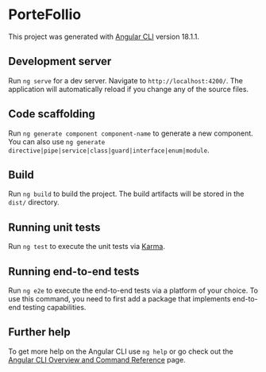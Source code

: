 # PorteFollio

This project was generated with [Angular CLI](https://github.com/angular/angular-cli) version 18.1.1.

## Development server

Run `ng serve` for a dev server. Navigate to `http://localhost:4200/`. The application will automatically reload if you change any of the source files.
   
## Code scaffolding

Run `ng generate component component-name` to generate a new component. You can also use `ng generate directive|pipe|service|class|guard|interface|enum|module`.
    
## Build

Run `ng build` to build the project. The build artifacts will be stored in the `dist/` directory.

## Running unit tests
   
Run `ng test` to execute the unit tests via [Karma](https://karma-runner.github.io).

## Running end-to-end tests

Run `ng e2e` to execute the end-to-end tests via a platform of your choice. To use this command, you need to first add a package that implements end-to-end testing capabilities.

## Further help

To get more help on the Angular CLI use `ng help` or go check out the [Angular CLI Overview and Command Reference](https://angular.dev/tools/cli) page.

